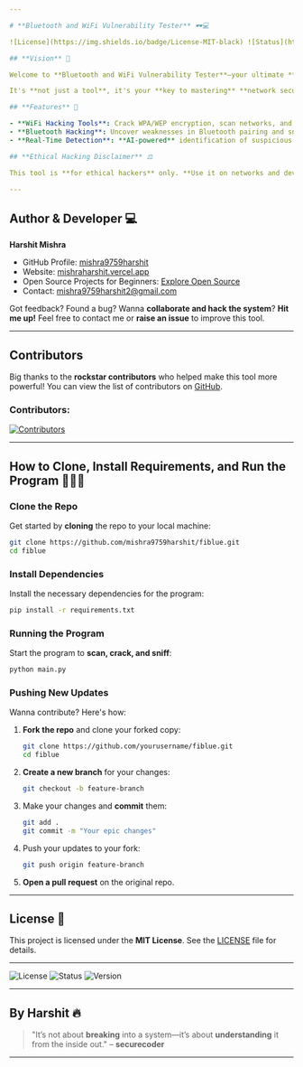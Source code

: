 ```yaml
---

# **Bluetooth and WiFi Vulnerability Tester** 🕶️💻

![License](https://img.shields.io/badge/License-MIT-black) ![Status](https://img.shields.io/badge/Status-Active-green) ![Version](https://img.shields.io/badge/Version-1.0-yellow)

## **Vision** 🎯

Welcome to **Bluetooth and WiFi Vulnerability Tester**—your ultimate **hacking toolkit** for **exploring and exploiting** WiFi and Bluetooth networks. Whether you're a **white-hat hacker**, **pen tester**, or simply a **curious security enthusiast**, this tool empowers you to **scan**, **crack**, and **analyze** networks, revealing hidden vulnerabilities. With **AI-powered detection** and **machine learning algorithms**, we aim to **disrupt the security landscape** by spotting rogue devices and abnormal traffic in **real-time**.

It's **not just a tool**, it's your **key to mastering** **network security**.

## **Features** 🔧

- **WiFi Hacking Tools**: Crack WPA/WEP encryption, scan networks, and analyze traffic in-depth.
- **Bluetooth Hacking**: Uncover weaknesses in Bluetooth pairing and sniff for **suspicious packets**.
- **Real-Time Detection**: **AI-powered** identification of suspicious devices and abnormal WiFi/Bluetooth activity.

## **Ethical Hacking Disclaimer** ⚖️

This tool is **for ethical hackers** only. **Use it on networks and devices you own** or have **explicit permission** to test. Unauthorized access is **illegal** and goes against the hacker ethos of ethical hacking. **Stay legal**, **stay ethical**, and **respect privacy**.

---
```


## **Author & Developer** 💻

**Harshit Mishra**  
- GitHub Profile: [mishra9759harshit](https://github.com/mishra9759harshit)  
- Website: [mishraharshit.vercel.app](https://mishraharshit.vercel.app)  
- Open Source Projects for Beginners: [Explore Open Source](https://mishraharshit.vercel.app/github.html)  
- Contact: [mishra9759harshit2@gmail.com](mailto:mishra9759harshit@gmail.com)

Got feedback? Found a bug? Wanna **collaborate and hack the system**? **Hit me up!** Feel free to contact me or **raise an issue** to improve this tool.

---

## **Contributors** 

Big thanks to the **rockstar contributors** who helped make this tool more powerful! You can view the list of contributors on [GitHub](https://github.com/mishra9759harshit/fiblue.git).

### **Contributors**:
[![Contributors](https://contrib.rocks/image?repo=mishra9759harshit/fiblue)](https://github.com/mishra9759harshit/fiblue/graphs/contributors)

---

## **How to Clone, Install Requirements, and Run the Program** 🏃‍♂️💨

### Clone the Repo

Get started by **cloning** the repo to your local machine:

```bash
git clone https://github.com/mishra9759harshit/fiblue.git
cd fiblue
```

### Install Dependencies

Install the necessary dependencies for the program:

```bash
pip install -r requirements.txt
```

### Running the Program

Start the program to **scan, crack, and sniff**:

```bash
python main.py
```

### Pushing New Updates

Wanna contribute? Here's how:

1. **Fork the repo** and clone your forked copy:
   ```bash
   git clone https://github.com/yourusername/fiblue.git
   cd fiblue
   ```

2. **Create a new branch** for your changes:
   ```bash
   git checkout -b feature-branch
   ```

3. Make your changes and **commit** them:
   ```bash
   git add .
   git commit -m "Your epic changes"
   ```

4. Push your updates to your fork:
   ```bash
   git push origin feature-branch
   ```

5. **Open a pull request** on the original repo.

---

## **License** 📜

This project is licensed under the **MIT License**. See the [LICENSE](https://github.com/mishra9759harshit/fiblue.git) file for details.

---


![License](https://img.shields.io/badge/License-MIT-black) ![Status](https://img.shields.io/badge/Status-Active-green) ![Version](https://img.shields.io/badge/Version-1.0-yellow)

---

## **By Harshit** 🔥

> "It’s not about **breaking** into a system—it’s about **understanding** it from the inside out." – **securecoder**

---
